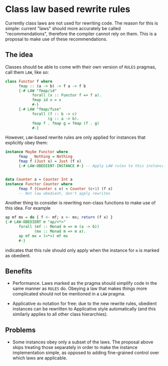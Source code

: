 Class law based rewrite rules
=============================

Currently class laws are not used for rewriting code. The reason for this is simple: current "laws" should more accurately be called "recommendations", therefore the compiler cannot rely on them. This is a proposal to make use of these recommendations.



The idea
--------

Classes should be able to come with their own version of `RULES` pragmas, call them `LAW`, like so:

```haskell
class Functor f where
      fmap :: (a -> b) -> f a -> f b
      {-# LAW "fmap/id"
            forall (x :: Functor f => f a).
            fmap id x = x
            #-}
      {-# LAW "fmap/fuse"
            forall (f :: b -> c)
                   (g :: a -> b).
            fmap f . fmap g = fmap (f . g)
            #-}
```

However, `LAW`-based rewrite rules are only applied for instances that explicitly obey them:

```haskell
instance Maybe Functor where
      fmap _ Nothing = Nothing
      fmap f (Just x) = Just (f x)
      {-# LAW-OBEDIENT-INSTANCE #-} -- Apply LAW rules to this instance


data Counter a = Counter Int a
instance Functor Counter where
      fmap f (Counter c x) = Counter (c+1) (f x)
      -- Not law obedient, don't apply rewrites
```

Another thing to consider is rewriting non-class functions to make use of this idea. For example

```haskell
ap mf mx = do { f <- mf; x <- mx; return (f x) }
{-# LAW-OBEDIENT m "ap/<*>"
      forall (mf :: Monad m => m (a -> b))
             (mx :: Monad m => m a).
      ap mf mx = (<*>) mf mx
      #-}
```

indicates that this rule should only apply when the instance for `m` is marked as obedient.



Benefits
--------

- Performance. Laws marked as the pragma should simplify code in the same manner as `RULES` do. Obeying a law that makes things more complicated should not be mentioned in a `LAW` pragma.

- Applicative `do` notation for free: due to the new rewrite rules, obedient instances can be rewritten to Applicative style automatically (and this similarly applies to all other class hierarchies).



Problems
--------

- Some instances obey only a subset of the laws. The proposal above skips treating those separately in order to make the instance implementation simple, as opposed to adding fine-grained control over which laws are applicable.

